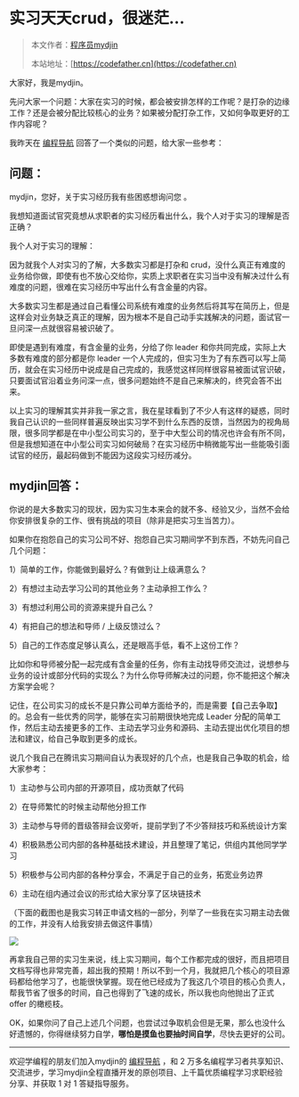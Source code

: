 # 实习天天crud，很迷茫...

> 本文作者：[程序员mydjin](https://yuyuanweb.feishu.cn/wiki/Abldw5WkjidySxkKxU2cQdAtnah)
>
> 本站地址：[https://codefather.cn](https://codefather.cn)

大家好，我是mydjin。

先问大家一个问题：大家在实习的时候，都会被安排怎样的工作呢？是打杂的边缘工作？还是会被分配比较核心的业务？如果被分配打杂工作，又如何争取更好的工作内容呢？

我昨天在 [编程导航](https://mp.weixin.qq.com/s?__biz=MzI1NDczNTAwMA==&mid=2247544329&idx=1&sn=8c268a0a40befcc2b470c75ced1cb1d6&chksm=e9c2c9fedeb540e848aa18c484a9674dc9dd28fc45bb510dc4be52b147dd4c1d8fd7fe6899df&token=1562751299&lang=zh_CN&scene=21#wechat_redirect) 回答了一个类似的问题，给大家一些参考：

## 问题：

mydjin，您好，关于实习经历我有些困惑想询问您 。

我想知道面试官究竟想从求职者的实习经历看出什么，我个人对于实习的理解是否正确？

我个人对于实习的理解：

因为就我个人对实习的了解，大多数实习都是打杂和 crud，没什么真正有难度的业务给你做，即使有也不放心交给你，实质上求职者在实习当中没有解决过什么有难度的问题，很难在实习经历中写出什么有含金量的内容。

大多数实习生都是通过自己看懂公司系统有难度的业务然后将其写在简历上，但是这样会对业务缺乏真正的理解，因为根本不是自己动手实践解决的问题，面试官一旦问深一点就很容易被识破了。

即使是遇到有难度，有含金量的业务，分给了你 leader 和你共同完成，实际上大多数有难度的部分都是你 leader 一个人完成的，但实习生为了有东西可以写上简历，就会在实习经历中说成是自己完成的，我感觉这样同样很容易被面试官识破，只要面试官沿着业务问深一点，很多问题始终不是自己来解决的，终究会答不出来。

以上实习的理解其实并非我一家之言，我在星球看到了不少人有这样的疑惑，同时我自己认识的一些同样普遍反映出实习学不到什么东西的反馈，当然因为的视角局限，很多同学都是在中小型公司实习的，至于中大型公司的情况也许会有所不同，但是我想知道在中小型公司实习如何破局？在实习经历中稍微能写出一些能吸引面试官的经历，最起码做到不能因为这段实习经历减分。

## mydjin回答：

你说的是大多数实习的现状，因为实习生本来会的就不多、经验又少，当然不会给你安排很复杂的工作、很有挑战的项目（除非是把实习生当苦力）。

如果你在抱怨自己的实习公司不好、抱怨自己实习期间学不到东西，不妨先问自己几个问题：

1）简单的工作，你能做到最好么？有做到让上级满意么？

2）有想过主动去学习公司的其他业务？主动承担工作么？

3）有想过利用公司的资源来提升自己么？

4）有把自己的想法和导师 / 上级反馈过么？

5）自己的工作态度足够认真么，还是眼高手低，看不上这份工作？

比如你和导师被分配一起完成有含金量的任务，你有主动找导师交流过，说想参与业务的设计或部分代码的实现么？为什么你导师解决过的问题，你不能把这个解决方案学会呢？

记住，在公司实习的成长不是只靠公司单方面给予的，而是需要【自己去争取】的。总会有一些优秀的同学，能够在实习前期很快地完成 Leader 分配的简单工作，然后主动去接更多的工作、主动去学习业务和源码、主动去提出优化项目的想法和建议，给自己争取到更多的成长。

说几个我自己在腾讯实习期间自认为表现好的几个点，也是我自己争取的机会，给大家参考： 

1）主动参与公司内部的开源项目，成功贡献了代码

2）在导师繁忙的时候主动帮他分担工作

3）主动参与导师的晋级答辩会议旁听，提前学到了不少答辩技巧和系统设计方案

4）积极熟悉公司内部的各种基础技术建设，并且整理了笔记，供组内其他同学学习

5）积极参与公司内部的各种分享会，不满足于自己的业务，拓宽业务边界

6）主动在组内通过会议的形式给大家分享了区块链技术

（下面的截图也是我实习转正申请文档的一部分，列举了一些我在实习期主动去做的工作，并没有人给我安排去做这件事情）

![](https://pic.yupi.icu/5563/202311070838648.png)

再拿我自己带的实习生来说，线上实习期间，每个工作都完成的很好，而且把项目文档写得也非常完善，超出我的预期！所以不到一个月，我就把几个核心的项目源码都给他学习了，也能很快掌握。现在他已经成为了我这几个项目的核心负责人，帮我节省了很多的时间，自己也得到了飞速的成长，所以我也向他抛出了正式 offer 的橄榄枝。

OK，如果你问了自己上述几个问题，也尝试过争取机会但是无果，那么也没什么好遗憾的，你得继续努力自学，**哪怕是摸鱼也要抽时间自学**，尽快去更好的公司。





------


欢迎学编程的朋友们加入mydjin的 [编程导航](https://mp.weixin.qq.com/s?__biz=MzI1NDczNTAwMA==&mid=2247544329&idx=1&sn=8c268a0a40befcc2b470c75ced1cb1d6&chksm=e9c2c9fedeb540e848aa18c484a9674dc9dd28fc45bb510dc4be52b147dd4c1d8fd7fe6899df&token=1562751299&lang=zh_CN&scene=21#wechat_redirect) ，和 2 万多名编程学习者共享知识、交流进步，学习mydjin全程直播开发的原创项目、上千篇优质编程学习求职经验分享、并获取 1 对 1 答疑指导服务。